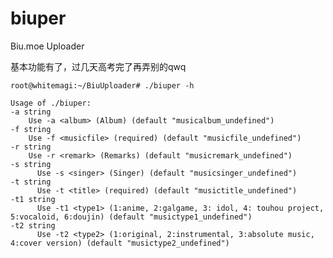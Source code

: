 # biuper
Biu.moe Uploader

基本功能有了，过几天高考完了再弄别的qwq


    root@whitemagi:~/BiuUploader# ./biuper -h
    
    Usage of ./biuper:
    -a string
        Use -a <album> (Album) (default "musicalbum_undefined")
    -f string
        Use -f <musicfile> (required) (default "musicfile_undefined")
    -r string
        Use -r <remark> (Remarks) (default "musicremark_undefined")
    -s string
    	  Use -s <singer> (Singer) (default "musicsinger_undefined")
    -t string
    	  Use -t <title> (required) (default "musictitle_undefined")
    -t1 string
    	  Use -t1 <type1> (1:anime, 2:galgame, 3: idol, 4: touhou project, 5:vocaloid, 6:doujin) (default "musictype1_undefined")
    -t2 string
    	  Use -t2 <type2> (1:original, 2:instrumental, 3:absolute music, 4:cover version) (default "musictype2_undefined")
